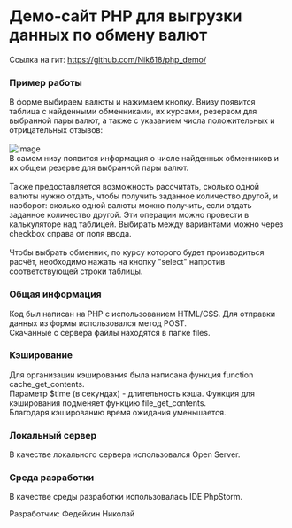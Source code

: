 # Демо-сайт PHP для выгрузки данных по обмену валют
Ссылка на гит: https://github.com/Nik618/php_demo/

### Пример работы
В форме выбираем валюты и нажимаем кнопку. Внизу появится таблица с найденными обменниками, их курсами, резервом для выбранной пары валют, а также с указанием числа положительных и отрицательных отзывов:<br><br>
![image](https://user-images.githubusercontent.com/55635768/152244232-7a20a565-39c0-4f19-a43e-4cc2370918ed.png)
<br>В самом низу появится информация о числе найденных обменников и их общем резерве для выбранной пары валют.
<br><br>Также предоставляется возможность рассчитать, сколько одной валюты нужно отдать, чтобы получить заданное количество другой, и наоборот: сколько одной валюты можно получить, если отдать заданное количество другой. Эти операции можно провести в калькуляторе над таблицей. Выбирать между вариантами можно через checkbox справа от поля ввода.
<br><br>Чтобы выбрать обменник, по курсу которого будет производиться расчёт, необходимо нажать на кнопку "select" напротив соответствующей строки таблицы. 

### Общая информация
Код был написан на PHP с использованием HTML/CSS. Для отправки данных из формы использовался метод POST.<br>
Скачанные с сервера файлы находятся в папке files.

### Кэширование
Для организации кэширования была написана функция function cache_get_contents.<br>
Параметр $time (в секундах) - длительность кэша. Функция для кэширования подменяет функцию file_get_contents.<br>
Благодаря кэшированию время ожидания уменьшается.

### Локальный сервер
В качестве локального сервера использовался Open Server.

### Среда разработки
В качестве среды разработки использовалась IDE PhpStorm.

Разработчик: Федейкин Николай
